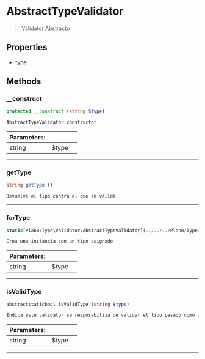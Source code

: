 
                                                                                                                                            
    
# AbstractTypeValidator


> Validator Abstracto
>
> 






## Properties
- type


## Methods

### __construct
``` php
protected __construct (string $type)

AbstractTypeValidator constructor.

```

|Parameters: | | |
| --- | --- | --- |
|string |$type |  |

---


### getType
``` php
string getType ()

Devuelve el tipo contra el que se valida

```


---


### forType
``` php
static[PlanB\Type\Validator\AbstractTypeValidator](../../../PlanB/Type/Validator/AbstractTypeValidator.md) forType (string $type)

Crea una instancia con un tipo asignado

```

|Parameters: | | |
| --- | --- | --- |
|string |$type |  |

---


### isValidType
``` php
abstractstaticbool isValidType (string $type)

Indica este validator se resposabiliza de validar el tipo pasado como argumento

```

|Parameters: | | |
| --- | --- | --- |
|string |$type |  |

---


                                                                                                                                                                                                                                                                                                                                                                                                            
    
                                                                                                                                                                                                                                                                             
                